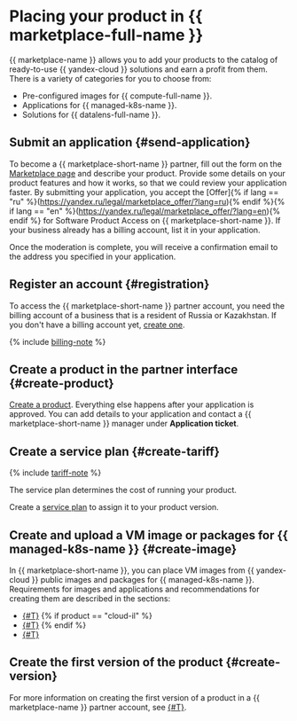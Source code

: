 # Placing your product in {{ marketplace-full-name }}

{{ marketplace-name }} allows you to add your products to the catalog of ready-to-use {{ yandex-cloud }} solutions and earn a profit from them. There is a variety of categories for you to choose from:
* Pre-configured images for {{ compute-full-name }}.
* Applications for {{ managed-k8s-name }}.
* Solutions for {{ datalens-full-name }}.

## Submit an application {#send-application}

To become a {{ marketplace-short-name }} partner, fill out the form on the [Marketplace page](/marketplace) and describe your product. Provide some details on your product features and how it works, so that we could review your application faster. By submitting your application, you accept the [Offer]{% if lang == "ru" %}(https://yandex.ru/legal/marketplace_offer/?lang=ru){% endif %}{% if lang == "en" %}(https://yandex.ru/legal/marketplace_offer/?lang=en){% endif %} for Software Product Access on {{ marketplace-short-name }}. If your business already has a billing account, list it in your application.

Once the moderation is complete, you will receive a confirmation email to the address you specified in your application.

## Register an account {#registration}

To access the {{ marketplace-short-name }} partner account, you need the billing account of a business that is a resident of Russia or Kazakhstan. If you don't have a billing account yet, [create one](operations/registration.md).

{% include [billing-note](../_includes/marketplace/billing-note.md) %}

## Create a product in the partner interface {#create-product}

[Create a product](operations/create-product.md). Everything else happens after your application is approved. You can add details to your application and contact a {{ marketplace-short-name }} manager under **Application ticket**.

## Create a service plan {#create-tariff}

{% include [tariff-note](../_includes/marketplace/tariff-note.md) %}

The service plan determines the cost of running your product.

Create a [service plan](operations/create-tariff.md) to assign it to your product version.

## Create and upload a VM image or packages for {{ managed-k8s-name }} {#create-image}

In {{ marketplace-short-name }}, you can place VM images from {{ yandex-cloud }} public images and packages for {{ managed-k8s-name }}. Requirements for images and applications and recommendations for creating them are described in the sections:
* [{#T}](operations/create-image.md)
{% if product == "cloud-il" %}
* [{#T}](operations/create-image-ms.md)
{% endif %}
* [{#T}](operations/create-container.md)

## Create the first version of the product {#create-version}

For more information on creating the first version of a product in a {{ marketplace-name }} partner account, see [{#T}](operations/create-new-version.md).